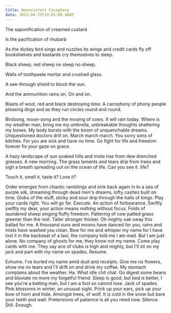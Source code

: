 ```yaml
---
title: Nonexistent Cacophony
date: 2013-04-23T19:05:09.000Z
---
```

The saponification of creamed custard

<div class=break></div>

Is the pacification of rhubarb

<div class=break></div>

As the dickey bird sings and nuzzles its wings and credit cards fly off bookshelves and bastards cry themselves to sleep.

<div class=break></div>

Black sheep, red sheep no sleep no sheep.

<div class=break></div>

Walls of toothpaste mortar and crushed glass.

<div class=break></div>

A see-through shield to block the sun.

<div class=break></div>

And the ammunition rains on. On and on.

<div class=break></div>

Blasts of wool, red and black destroying time. A cacophony of phony people pleasing dogs and as they run circles round and round.

<div class=break></div>

Birdsong, moon-song and the mooing of cows. It will rain today. Where is my weather man, bring me my umbrella, unbreakable thoughts shattering my bones. My body bursts with the boom of unquenchable dreams. Unquestioned doctors drill on. March march march. You sorry sons of bitches. For you are sick and have no time. Go fight for life and freedom forever fix your gaze on grace.

<div class=break></div>

A hazy landscape of sun soaked hills and mists rise from dew drenched grasses. A new morning. The grass laments and tears drip from trees and sigh a breath spreading out on the ocean of life. Can you see it. life?

<div class=break></div>

Touch it, smell it, taste it? Love it?

<div class=break></div>

Order emerges from chaotic ramblings and sink back again in to a sea of purple silk, streaming through dead men's dreams, lofty castles built on time. Globs of the stuff, sticky and sour drip through the halls of kings. Play your cards right. You will go far. Execute. An action of forbearance. Swiftly swiftly my dear, your action means nothing without focus. Folds of laundered sheep singing fluffy freedom. Pattering of cow patted grass greener than the rest. Taller stronger thicker. Oh mighty oak sway this ballad for me. A thousand suns and moons have danced for you, rains and mists have washed you clean. Bow for me and whisper my name for I have lost it in the backseat of a taxi, the company told me I am mad. But I am just alone. No company of ghosts for me, they know not my name. Come play cards with me. They say ace of clubs is high and mighty, but I'll sit on my jack and part with my name on spades. Resume.

<div class=break></div>

Exhume. I've buried my name amid dust and receipts. Give me no flowers, show me no tears and I'll drift on and drink my coffee. My stomach complains about the weather. Ha. What idle chit chat. Go digest some beans and bloviate no more my forgetful friend. Sleep is good, but bed is better, I see you're a betting man, but I am a fool so cannot lose. Jack of spades. Pink blossoms in winter, an unusual sight. Prick up your ears, pick up your bow of horn and hide. Amongst trees, of wolf. It is cold in the snow but bare your teeth and wait. Pretensions of patience is all you need now. Silence. Still. Enough.
